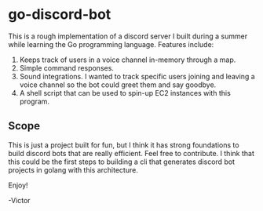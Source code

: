 # go-discord-bot

This is a rough implementation of a discord server I built during a summer while learning the Go programming language. Features include:

1. Keeps track of users in a voice channel in-memory through a map.
2. Simple command responses.
3. Sound integrations. I wanted to track specific users joining and leaving a voice channel so the bot could greet them and say goodbye.
4. A shell script that can be used to spin-up EC2 instances with this program.

## Scope

This is just a project built for fun, but I think it has strong foundations to build discord bots that are really efficient.
Feel free to contribute. I think that this could be the first steps to building a cli that generates discord bot projects in golang with this architecture.

Enjoy! 

-Victor
